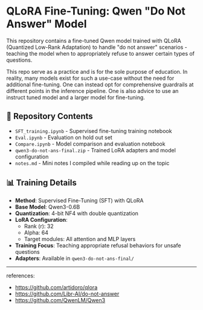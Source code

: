 # QLoRA Fine-Tuning: Qwen "Do Not Answer" Model

This repository contains a fine-tuned Qwen model trained with QLoRA (Quantized Low-Rank Adaptation) to handle "do not answer" scenarios - teaching the model when to appropriately refuse to answer certain types of questions.


This repo serve as a practice and is for the sole purpose of education. In reality, many models exist for such a use-case without the need for additional fine-tuning. One can instead opt for comprehensive guardrails at different points in the inference pipeline. One is also advice to use an instruct tuned model and a larger model for fine-tuning. 


## 📁 Repository Contents

- `SFT_training.ipynb` - Supervised fine-tuning training notebook
- `Eval.ipynb` - Evaluation on hold out set
- `Compare.ipynb` - Model comparison and evaluation notebook
- `qwen3-do-not-ans-final.zip` - Trained LoRA adapters and model configuration
- `notes.md` - Mini notes I compiled while reading up on the topic


## 📊 Training Details

- **Method**: Supervised Fine-Tuning (SFT) with QLoRA
- **Base Model**: Qwen3-0.6B
- **Quantization**: 4-bit NF4 with double quantization
- **LoRA Configuration**:
  - Rank (r): 32
  - Alpha: 64
  - Target modules: All attention and MLP layers
- **Training Focus**: Teaching appropriate refusal behaviors for unsafe questions
- **Adapters**: Available in `qwen3-do-not-ans-final/`


-----


references: 
- https://github.com/artidoro/qlora
- https://github.com/Libr-AI/do-not-answer
- https://github.com/QwenLM/Qwen3